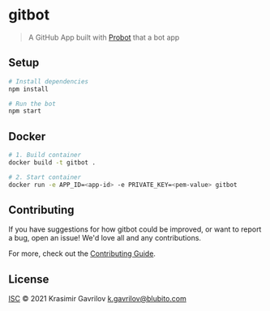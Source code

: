 # gitbot

> A GitHub App built with [Probot](https://github.com/probot/probot) that a bot app

## Setup

```sh
# Install dependencies
npm install

# Run the bot
npm start
```

## Docker

```sh
# 1. Build container
docker build -t gitbot .

# 2. Start container
docker run -e APP_ID=<app-id> -e PRIVATE_KEY=<pem-value> gitbot
```

## Contributing

If you have suggestions for how gitbot could be improved, or want to report a bug, open an issue! We'd love all and any contributions.

For more, check out the [Contributing Guide](CONTRIBUTING.md).

## License

[ISC](LICENSE) © 2021 Krasimir Gavrilov <k.gavrilov@blubito.com>
